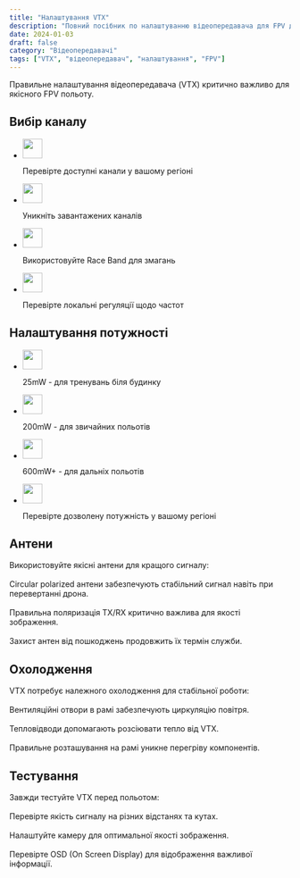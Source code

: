 ```yaml
---
title: "Налаштування VTX"
description: "Повний посібник по налаштуванню відеопередавача для FPV дрона"
date: 2024-01-03
draft: false
category: "Відеопередавачі"
tags: ["VTX", "відеопередавач", "налаштування", "FPV"]
---
```


Правильне налаштування відеопередавача (VTX) критично важливо для якісного FPV польоту.

<section id="channels" class="mt-8 scroll-mt-24">
<h2 class="font-[Montserrat] text-[20px] lg:text-[24px] border-b border-[#ba0108] pb-3 font-normal mb-3">Вибір каналу</h2>
<ul class="list-disc pl-5 space-y-2 text-[#333]">
<li class="flex gap-3 items-start">
<img width="35" height="35" class="cursor-pointer" src="/img/list-guide-one.png" alt="" style="filter: none; box-shadow: none;"/>
<p class="text-[16px] font-normal font-[Montserrat]">
Перевірте доступні канали у вашому регіоні
</p>
</li>

<li class="flex gap-3 items-start">
<img width="35" height="35" class="cursor-pointer" src="/img/list-guide-two.png" alt="" style="filter: none; box-shadow: none;"/>
<p class="text-[16px] font-normal font-[Montserrat]">
Уникніть <span class="text-[#ba0108] underline">завантажених</span> каналів
</p>
</li>

<li class="flex gap-3 items-start">
<img width="35" height="35" src="/img/list-guide-three.png" alt="" style="filter: none; box-shadow: none;" />
<p class="text-[16px] font-normal font-[Montserrat]">
Використовуйте Race Band для змагань
</p>
</li>

<li class="flex gap-3 items-start">
<img width="35" height="35" src="/img/list-guide-four.png" alt="" style="filter: none; box-shadow: none;" />
<p class="text-[16px] font-normal font-[Montserrat]">
Перевірте локальні регуляції щодо частот
</p>
</li>
</ul>
</section>

<section id="power" class="mt-10 scroll-mt-24">
<h2 class="font-[Montserrat] text-[20px] lg:text-[24px] border-b border-[#ba0108] pb-3 font-normal mb-3">Налаштування потужності</h2>
<ul class="list-disc pl-5 space-y-2 text-[#333]">
<li class="flex gap-3 items-start">
<img width="35" height="35" src="/img/list-guide-one.png" alt="" style="filter: none; box-shadow: none;" />
<p class="text-[16px] font-normal font-[Montserrat]">
25mW - для тренувань біля будинку
</p>
</li>

<li class="flex gap-3 items-start">
<img width="35" height="35" src="/img/list-guide-two.png" alt="" style="filter: none; box-shadow: none;" />
<p class="text-[16px] font-normal font-[Montserrat]">
200mW - для звичайних польотів
</p>
</li>

<li class="flex gap-3 items-start">
<img width="35" height="35" src="/img/list-guide-three.png" alt="" style="filter: none; box-shadow: none;" />
<p class="text-[16px] font-normal font-[Montserrat]">
600mW+ - для дальніх польотів
</p>
</li>

<li class="flex gap-3 items-start">
<img width="35" height="35" src="/img/list-guide-four.png" alt="" style="filter: none; box-shadow: none;" />
<p class="text-[16px] font-normal font-[Montserrat]">
Перевірте дозволену потужність у вашому регіоні
</p>
</li>
</ul>
</section>

<section id="antennas" class="mt-10 scroll-mt-24">
<h2 class="font-[Montserrat] text-[20px] lg:text-[24px] border-b border-[#ba0108] pb-3 font-normal mb-3">Антени</h2>
<p class="text-[16px] font-normal font-[Montserrat]">
Використовуйте якісні антени для кращого сигналу:
<br />
<br />
Circular polarized антени забезпечують стабільний сигнал навіть при перевертанні дрона.
<br />
<br />
Правильна поляризація TX/RX критично важлива для якості зображення.
<br />
<br />
Захист антен від пошкоджень продовжить їх термін служби.
</p>
</section>

<section id="cooling" class="scroll-mt-24 mt-10 bg-[#f5f5f5] px-[29px] py-[27px]">
<h2 class="font-[Montserrat] text-[20px] lg:text-[24px] border-b border-[#ba0108] pb-3 font-normal mb-3">Охолодження</h2>
<p class="text-[16px] font-normal font-[Montserrat]">
VTX потребує належного охолодження для стабільної роботи:
<br />
<br />
Вентиляційні отвори в рамі забезпечують циркуляцію повітря.
<br />
<br />
Тепловідводи допомагають розсіювати тепло від VTX.
<br />
<br />
Правильне розташування на рамі уникне перегріву компонентів.
</p>
</section>

<section id="testing" class="mt-10 scroll-mt-24">
<h2 class="font-[Montserrat] text-[20px] lg:text-[24px] border-b border-[#ba0108] pb-3 font-normal mb-3">Тестування</h2>
<p class="text-[16px] font-normal font-[Montserrat]">
Завжди тестуйте VTX перед польотом:
<br />
<br />
Перевірте якість сигналу на різних відстанях та кутах.
<br />
<br />
Налаштуйте камеру для оптимальної якості зображення.
<br />
<br />
Перевірте OSD (On Screen Display) для відображення важливої інформації.
</p>
</section> 